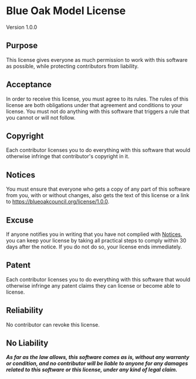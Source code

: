 # Blue Oak Model License

Version 1.0.0

## Purpose

This license gives everyone as much permission to work with this software as possible, while
protecting contributors from liability.

## Acceptance

In order to receive this license, you must agree to its rules.  The rules of this license are both
obligations under that agreement and conditions to your license. You must not do anything with this
software that triggers a rule that you cannot or will not follow.

## Copyright

Each contributor licenses you to do everything with this software that would otherwise infringe that
contributor's copyright in it.

## Notices

You must ensure that everyone who gets a copy of any part of this software from you, with or without
changes, also gets the text of this license or a link to <https://blueoakcouncil.org/license/1.0.0>.

## Excuse

If anyone notifies you in writing that you have not complied with [Notices](#notices), you can keep
your license by taking all practical steps to comply within 30 days after the notice.  If you do not
do so, your license ends immediately.

## Patent

Each contributor licenses you to do everything with this software that would otherwise infringe any
patent claims they can license or become able to license.

## Reliability

No contributor can revoke this license.

## No Liability

***As far as the law allows, this software comes as is, without any warranty or condition, and no
contributor will be liable to anyone for any damages related to this software or this license, under
any kind of legal claim.***
